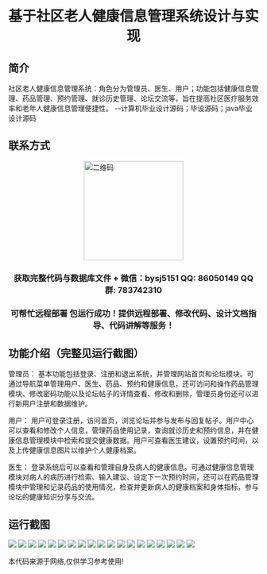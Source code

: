 <p><h1 align="center">基于社区老人健康信息管理系统设计与实现</h1></p>

## 简介
社区老人健康信息管理系统：角色分为管理员、医生、用户；功能包括健康信息管理、药品管理、预约管理、就诊历史管理、论坛交流等，旨在提高社区医疗服务效率和老年人健康信息管理便捷性。    --计算机毕业设计源码；毕设源码；java毕业设计源码


## 联系方式
<img src="https://bs-1329754181.cos.ap-shanghai.myqcloud.com/wx.jpg" alt="二维码" style="display: block; margin: 0 auto;" width="200px">
<p><h3 align="center">获取完整代码与数据库文件 + 微信：bysj5151 QQ: 86050149 QQ群: 783742310</h3></p>
<p><h3 align="center">可帮忙远程部署 包运行成功！提供远程部署、修改代码、设计文档指导、代码讲解等服务！</h3></p>

## 功能介绍（完整见运行截图）
管理员： 基本功能包括登录、注册和退出系统，并管理网站首页和论坛模块。可通过导航菜单管理用户、医生、药品、预约和健康信息，还可访问和操作药品管理模块、修改密码功能以及论坛帖子的详情查看、修改和删除，管理员身份还可以进行新用户注册和数据维护。

用户： 用户可登录注册，访问首页，浏览论坛并参与发布与回复帖子。用户中心可以查看和修改个人信息，管理药品使用记录，查询就诊历史和预约信息，并在健康信息管理模块中检索和提交健康数据。用户可查看医生建议，设置预约时间，以及上传健康信息图片以维护个人健康档案。

医生： 登录系统后可以查看和管理自身及病人的健康信息。可通过健康信息管理模块对病人的病历进行检索、输入建议、设定下一次预约时间，还可以在药品管理模块中管理和记录药品的使用情况，检查并更新病人的健康档案和身体指标，参与论坛的健康知识分享与交流。


## 运行截图
![](https://bs-1329754181.cos.ap-shanghai.myqcloud.com/spring/ElderlyHealthInfoManagementSystem/img/001.jpg)
![](https://bs-1329754181.cos.ap-shanghai.myqcloud.com/spring/ElderlyHealthInfoManagementSystem/img/002.jpg)
![](https://bs-1329754181.cos.ap-shanghai.myqcloud.com/spring/ElderlyHealthInfoManagementSystem/img/003.jpg)
![](https://bs-1329754181.cos.ap-shanghai.myqcloud.com/spring/ElderlyHealthInfoManagementSystem/img/004.jpg)
![](https://bs-1329754181.cos.ap-shanghai.myqcloud.com/spring/ElderlyHealthInfoManagementSystem/img/005.jpg)
![](https://bs-1329754181.cos.ap-shanghai.myqcloud.com/spring/ElderlyHealthInfoManagementSystem/img/006.jpg)
![](https://bs-1329754181.cos.ap-shanghai.myqcloud.com/spring/ElderlyHealthInfoManagementSystem/img/007.jpg)
![](https://bs-1329754181.cos.ap-shanghai.myqcloud.com/spring/ElderlyHealthInfoManagementSystem/img/008.jpg)
![](https://bs-1329754181.cos.ap-shanghai.myqcloud.com/spring/ElderlyHealthInfoManagementSystem/img/009.jpg)
![](https://bs-1329754181.cos.ap-shanghai.myqcloud.com/spring/ElderlyHealthInfoManagementSystem/img/010.jpg)
![](https://bs-1329754181.cos.ap-shanghai.myqcloud.com/spring/ElderlyHealthInfoManagementSystem/img/011.jpg)
![](https://bs-1329754181.cos.ap-shanghai.myqcloud.com/spring/ElderlyHealthInfoManagementSystem/img/012.jpg)
![](https://bs-1329754181.cos.ap-shanghai.myqcloud.com/spring/ElderlyHealthInfoManagementSystem/img/013.jpg)
![](https://bs-1329754181.cos.ap-shanghai.myqcloud.com/spring/ElderlyHealthInfoManagementSystem/img/014.jpg)
![](https://bs-1329754181.cos.ap-shanghai.myqcloud.com/spring/ElderlyHealthInfoManagementSystem/img/015.jpg)
![](https://bs-1329754181.cos.ap-shanghai.myqcloud.com/spring/ElderlyHealthInfoManagementSystem/img/016.jpg)
![](https://bs-1329754181.cos.ap-shanghai.myqcloud.com/spring/ElderlyHealthInfoManagementSystem/img/017.jpg)
![](https://bs-1329754181.cos.ap-shanghai.myqcloud.com/spring/ElderlyHealthInfoManagementSystem/img/018.jpg)
![](https://bs-1329754181.cos.ap-shanghai.myqcloud.com/spring/ElderlyHealthInfoManagementSystem/img/019.jpg)

<p>本代码来源于网络,仅供学习参考使用!</p>
